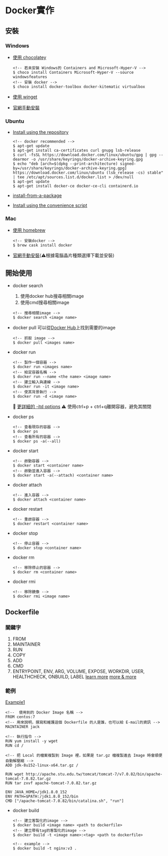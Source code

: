 # Docker實作

## 安裝

### Windows

* [使用 chocolatey](https://www.how2shout.com/how-to/how-to-install-docker-toolbox-using-chocolatey-choco-on-windows-10.html)

    ``` code=base
    <!-- 若未安裝 Windows的 Containers and Microsoft-Hyper-V -->
    $ choco install Containers Microsoft-Hyper-V --source windowsfeatures
    <!-- 安裝 docker -->
    $ choco install docker-toolbox docker-kitematic virtualbox
    ```

* [使用 winget](https://allthings.how/how-to-install-docker-on-windows-10/)
* [官網手動安裝](https://www.docker.com/get-started/)

### Ubuntu

* [Install using the repository](https://docs.docker.com/engine/install/ubuntu/#install-using-the-repository)
  
    ``` code=bash
    <!-- docker recommended -->
    $ apt-get update
    $ apt-get install ca-certificates curl gnupg lsb-release
    $ curl -fsSL https://download.docker.com/linux/ubuntu/gpg | gpg --dearmor -o /usr/share/keyrings/docker-archive-keyring.gpg
    $ echo "deb [arch=$(dpkg --print-architecture) signed-by=/usr/share/keyrings/docker-archive-keyring.gpg] https://download.docker.com/linux/ubuntu (lsb_release -cs) stable" | tee /etc/apt/sources.list.d/docker.list > /dev/null
    $ apt-get update
    $ apt-get install docker-ce docker-ce-cli containerd.io
    ```

* [install-from-a-package](https://docs.docker.com/engine/install/ubuntu/#install-from-a-package)
* [Install using the convenience script](https://docs.docker.com/engine/install/ubuntu/#install-using-the-convenience-script)

### Mac

* [使用 homebrew](https://www.cprime.com/resources/blog/docker-for-mac-with-homebrew-a-step-by-step-tutorial/)
  
    ``` code=bash
    <!-- 安裝docker -->
    $ brew cask install docker
    ```

* [官網手動安裝](https://www.docker.com/get-started/)(:warning:根據電腦晶片種類選擇下載並安裝)

## 開始使用

* docker search
    1. 使用docker hub搜尋相關image
    2. 使用cmd搜尋相關image

    ``` code=bash
    <!-- 搜尋相關image -->
    $ docker search <image name>
    ```

* docker pull
    可以從[Docker Hub](https://hub.docker.com/search?type=image&image_filter=official)上找到需要的image

    ``` code=bash
    <!-- 抓取 image -->
    $ docker pull <images name>
    ```

* docker run

    ``` code=bash
    <!-- 製作一個容器 -->
    $ docker run <images name>
    <!-- 給定容器名稱 -->
    $ docker run --name <the name> <image name>
    <!-- 建立輸入與連線 -->
    $ docker run -it <image name>
    <!-- 使其背景執行 -->
    $ docker run -d <image name>
    ```

    :bookmark: [更詳細的 -itd options](https://jerrymei.cn/docker-run-interactive-tty-detach/)
    :warning: 使用ctrl+p + ctrl+q離開容器，避免其關閉

* docker ps

    ``` code=bash
    <!-- 查看現存的容器 -->
    $ docker ps
    <!-- 查看所有的容器 -->
    $ docker ps -a(--all)
    ```

* docker start
  
    ``` code=bash
    <!-- 啟動容器 -->
    $ docker start <container name>
    <!-- 啟動並進入容器 -->
    $ docker start -a(--attach) <container name>
    ```

* docker attach

    ``` code=bash
    <!-- 進入容器 -->
    $ docker attach <container name>
    ```

* docker restart

    ``` code=bash
    <!-- 重啟容器 -->
    $ docker restart <container name>
    ```

* docker stop

    ``` code=bash
    <!-- 停止容器 -->
    $ docker stop <container name>
    ```

* docker rm

    ```code=bash
    <!-- 移除停止的容器 -->
    $ docker rm <container name>
    ```

* docker rmi

    ```code=bash
    <!-- 移除鏡像 -->
    $ docker rmi <image name>
    ```

## Dockerfile

### 關鍵字

1. FROM
2. MAINTAINER
3. RUN
4. COPY
5. ADD
6. CMD
7. ENTRYPOINT, ENV, ARG, VOLUME, EXPOSE, WORKDIR, USER, HEALTHCHECK, ONBUILD, LABEL
[learn more]((https://www.runoob.com/docker/docker-dockerfile.html))
[more & more](https://www.gss.com.tw/blog/%E6%AF%8F%E6%97%A5%E5%B0%8F%E7%9F%A5%E8%AD%98-5-dockerfile)

### 範例

[Example1](https://ithelp.ithome.com.tw/articles/10191016?sc=hot)

``` code=bash
<!--  使用到的 Docker Image 名稱 -->
FROM centos:7
<!-- 用來說明，撰寫和維護這個 Dockerfile 的人是誰，也可以給 E-mail的資訊 -->
MAINTAINER jack

<!-- 執行指令 -->
RUN yum install -y wget
RUN cd /

<!-- 把 Local 的檔案複製到 Image 裡，如果是 tar.gz 檔複製進去 Image 時會順便自動解壓縮 -->
ADD jdk-8u152-linux-x64.tar.gz /

RUN wget http://apache.stu.edu.tw/tomcat/tomcat-7/v7.0.82/bin/apache-tomcat-7.0.82.tar.gz
RUN tar zxvf apache-tomcat-7.0.82.tar.gz

ENV JAVA_HOME=/jdk1.8.0_152
ENV PATH=$PATH:/jdk1.8.0_152/bin
CMD ["/apache-tomcat-7.0.82/bin/catalina.sh", "run"]
```

* docker build
  
    ``` code=bash
    <!-- 建立客製化的image -->
    $ docker build <image name> <path to dockerfile>
    <!-- 建立帶有tag的客製化的image -->
    $ docker build -t <image name>:<tag> <path to dockerfile>
    
    <!-- example -->
    $ docker build -t nginx:v3 .
    ```